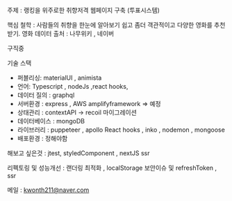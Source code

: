 주제 : 랭킹을 위주로한 취향저격 웹페이지 구축 (투표시스템)

핵심 철학 : 사람들의 취향을 한눈에 알아보기 쉽고 좀더 객관적이고 다양한 영화를 추천받기.
영화 데이터 출처  : 나무위키 , 네이버 

구직중 

기술 스택
- 퍼블리싱: materialUI , animista
- 언어: Typescript , nodeJs ,react hooks, 
- 데이터 질의  : graphql
- 서버환경 : express , AWS amplifyframework => 예정
- 상태관리 : contextAPI -> recoil 마이그레이션
- 데이터베이스 : mongoDB
- 라이브러리 : puppeteer , apollo React hooks , inko , nodemon , mongoose 
- 배포환경 : 정해야함 

해보고 싶은것 : jtest, styledComponent , nextJS ssr

리펙토링 및 성능개선 : 랜더링 최적화 , localStorage 보안이슈 및 refreshToken , ssr

메일 : kwonth211@naver.com 

